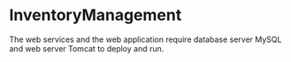 # InventoryManagement
The web services and the web application require database server MySQL 
and web server Tomcat to deploy and run.

